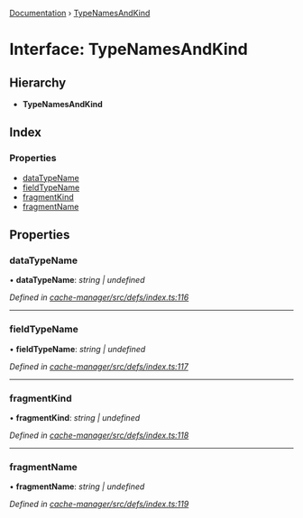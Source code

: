 [Documentation](../README.md) › [TypeNamesAndKind](typenamesandkind.md)

# Interface: TypeNamesAndKind

## Hierarchy

* **TypeNamesAndKind**

## Index

### Properties

* [dataTypeName](typenamesandkind.md#datatypename)
* [fieldTypeName](typenamesandkind.md#fieldtypename)
* [fragmentKind](typenamesandkind.md#fragmentkind)
* [fragmentName](typenamesandkind.md#fragmentname)

## Properties

###  dataTypeName

• **dataTypeName**: *string | undefined*

*Defined in [cache-manager/src/defs/index.ts:116](https://github.com/badbatch/graphql-box/blob/1c5407ab/packages/cache-manager/src/defs/index.ts#L116)*

___

###  fieldTypeName

• **fieldTypeName**: *string | undefined*

*Defined in [cache-manager/src/defs/index.ts:117](https://github.com/badbatch/graphql-box/blob/1c5407ab/packages/cache-manager/src/defs/index.ts#L117)*

___

###  fragmentKind

• **fragmentKind**: *string | undefined*

*Defined in [cache-manager/src/defs/index.ts:118](https://github.com/badbatch/graphql-box/blob/1c5407ab/packages/cache-manager/src/defs/index.ts#L118)*

___

###  fragmentName

• **fragmentName**: *string | undefined*

*Defined in [cache-manager/src/defs/index.ts:119](https://github.com/badbatch/graphql-box/blob/1c5407ab/packages/cache-manager/src/defs/index.ts#L119)*
